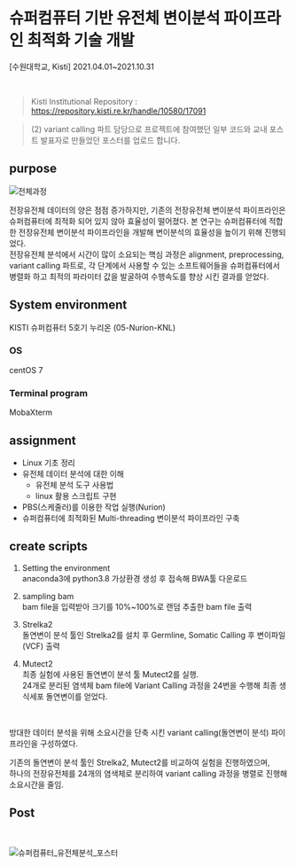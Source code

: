 # 슈퍼컴퓨터 기반 유전체 변이분석 파이프라인 최적화 기술 개발

[수원대학교, Kisti] 2021.04.01~2021.10.31


<br/>

>Kisti Institutional Repository :  https://repository.kisti.re.kr/handle/10580/17091

> (2) variant calling 파트 담당으로 프로젝트에 참여했던 일부 코드와 교내 포스트 발표자로 만들었던 포스터를 업로드 합니다. 

## purpose
![전체과정](https://user-images.githubusercontent.com/72204267/195063720-830a255e-44ee-440c-acc3-e04e3b13c113.png)

전장유전체 데이터의 양은 점점 증가하지만, 기존의 전장유전체 변이분석 파이프라인은 슈퍼컴퓨터에 최적화 되어 있지 않아 효율성이 떨어졌다.
본 연구는 슈퍼컴퓨터에 적합한 전장유전체 변이분석 파이프라인을 개발해 변이분석의 효율성을 높이기 위해 진행되었다.<br/>
전장유전체 분석에서 시간이 많이 소요되는 핵심 과정은 alignment, preprocessing, variant calling 파트로,
각 단계에서 사용할 수 있는 소프트웨어들을 슈퍼컴퓨터에서 병렬화 하고 최적의 파라미터 값을 발굴하여 수행속도를 향상 시킨 결과를 얻었다.

## System environment
KISTI 슈퍼컴퓨터 5호기 누리온 (05-Nurion-KNL)
### OS
centOS 7
### Terminal program
MobaXterm

## assignment
- Linux 기초 정리
- 유전체 데이터 분석에 대한 이해
  - 유전체 분석 도구 사용법
  - linux 활용 스크립트 구현
- PBS(스케줄러)를 이용한 작업 실행(Nurion)
- 슈퍼컴퓨터에 최적화된 Multi-threading 변이분석 파이프라인 구축

## create scripts

1. Setting the environment<br/>
    anaconda3에 python3.8 가상환경 생성 후 접속해 BWA툴 다운로드 
  
2. sampling  bam<br/>
    bam file을 입력받아 크기를 10%~100%로 랜덤 추출한 bam file 출력
  
3. Strelka2<br/>
    돌연변이 분석 툴인 Strelka2를 설치 후 Germline, Somatic Calling 후 변이파일(VCF) 출력
    
4. Mutect2<br/>
    최종 실험에 사용된 돌연변이 분석 툴 Mutect2를 실행.<br/>
    24개로 분리된 염색체 bam file에 Variant Calling 과정을 24번을 수행해 최종 생식세포 돌연변이를 얻었다.
<br/>
  
방대한 데이터 분석을 위해 소요시간을 단축 시킨 variant calling(돌연변이 분석) 파이프라인을 구성하였다.

기존의 돌연변이 분석 툴인 Strelka2, Mutect2를 비교하여 실험을 진행하였으며,<br/>
하나의 전장유전체를 24개의 염색체로 분리하여 variant calling 과정을 병렬로 진행해 소요시간을 줄임.

## Post<br/>
<br/>

![슈퍼컴퓨터_유전체분석_포스터](https://user-images.githubusercontent.com/72204267/195063804-267dc7fa-3fae-462e-ab1d-209f620d86fe.jpg)
